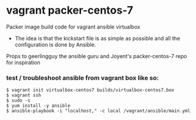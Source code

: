 # vagrant packer-centos-7
Packer image build code for vagrant ansible virtualbox

- The idea is that the kickstart file is as simple as possible and all the configuration is done by Ansible.

Props to geerlingguy the ansible guru and Joyent's packer-centos-7 repo for inspiration

### test / troubleshoot ansible from vagrant box like so:
```
$ vagrant init virtualbox-centos7 builds/virtualbox-centos7.box
$ vagrant ssh
$ sudo -s
$ yum install -y ansible
$ ansible-playbook -i "localhost," -c local /vagrant/ansible/main.yml
```
